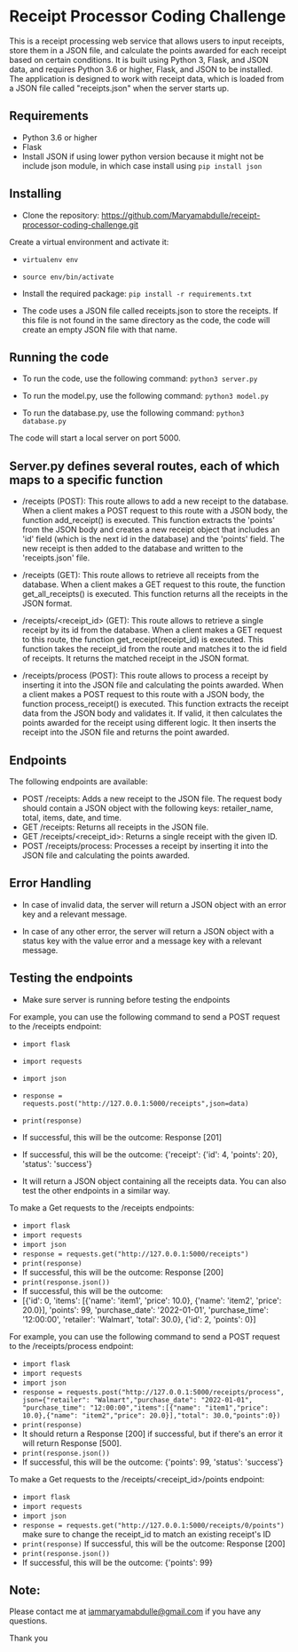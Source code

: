 # Receipt Processor Coding Challenge

This is a receipt processing web service that allows users to input receipts, store them in a JSON file, and calculate the points awarded for each receipt based on certain conditions. It is built using Python 3, Flask, and JSON data, and requires Python 3.6 or higher, Flask, and JSON to be installed. The application is designed to work with receipt data, which is loaded from a JSON file called "receipts.json" when the server starts up.

## Requirements

- Python 3.6 or higher
- Flask
- Install JSON if using lower python version because it might not be include json module, in which case install using `pip install json` 

## Installing
- Clone the repository: https://github.com/Maryamabdulle/receipt-processor-coding-challenge.git

Create a virtual environment and activate it:
- `virtualenv env`
- `source env/bin/activate`

- Install the required package: `pip install -r requirements.txt`

- The code uses a JSON file called receipts.json to store the receipts. If this file is not found in the same directory as the code, the code will create an empty JSON file with that name.

## Running the code

- To run the code, use the following command: `python3 server.py`

- To run the model.py, use the following command: `python3 model.py`

- To run the database.py, use the following command: `python3 database.py`

The code will start a local server on port 5000.


## Server.py defines several routes, each of which maps to a specific function

- /receipts (POST): This route allows to add a new receipt to the database. When a client makes a POST request to this route with a JSON body, the function add_receipt() is executed. This function extracts the 'points' from the JSON body and creates a new receipt object that includes an 'id' field (which is the next id in the database) and the 'points' field. The new receipt is then added to the database and written to the 'receipts.json' file.

- /receipts (GET): This route allows to retrieve all receipts from the database. When a client makes a GET request to this route, the function get_all_receipts() is executed. This function returns all the receipts in the JSON format.

- /receipts/<receipt_id> (GET): This route allows to retrieve a single receipt by its id from the database. When a client makes a GET request to this route, the function get_receipt(receipt_id) is executed. This function takes the receipt_id from the route and matches it to the id field of receipts. It returns the matched receipt in the JSON format.

- /receipts/process (POST): This route allows to process a receipt by inserting it into the JSON file and calculating the points awarded. When a client makes a POST request to this route with a JSON body, the function process_receipt() is executed. This function extracts the receipt data from the JSON body and validates it. If valid, it then calculates the points awarded for the receipt using different logic. It then inserts the receipt into the JSON file and returns the point awarded.

## Endpoints

The following endpoints are available:

- POST /receipts: Adds a new receipt to the JSON file. The request body should contain a JSON object with the following keys: retailer_name, total, items, date, and time.
- GET /receipts: Returns all receipts in the JSON file.
- GET /receipts/<receipt_id>: Returns a single receipt with the given ID.
- POST /receipts/process: Processes a receipt by inserting it into the JSON file and calculating the points awarded.

## Error Handling

- In case of invalid data, the server will return a JSON object with an error key and a relevant message.

- In case of any other error, the server will return a JSON object with a status key with the value error and a message key with a relevant message.

## Testing the endpoints
- Make sure server is running before testing the endpoints 

For example, you can use the following command to send a POST request to the /receipts endpoint:
- `import flask`
- `import requests`
- `import json`
- `response = requests.post("http://127.0.0.1:5000/receipts",json=data)`
- `print(response)`
- If successful, this will be the outcome: Response [201]
- If successful, this will be the outcome: {'receipt': {'id': 4, 'points': 20}, 'status': 'success'}

- It will return a JSON object containing all the receipts data. You can also test the other endpoints in a similar way.

To make a Get requests to the /receipts endpoints:
- `import flask`
- `import requests`
- `import json`
- `response = requests.get("http://127.0.0.1:5000/receipts")`
- `print(response)`
- If successful, this will be the outcome: Response [200]
- `print(response.json())`
- If successful, this will be the outcome: 
- [{'id': 0, 'items': [{'name': 'item1', 'price': 10.0}, {'name': 'item2', 'price': 20.0}], 'points': 99, 'purchase_date': '2022-01-01', 'purchase_time': '12:00:00', 'retailer': 'Walmart', 'total': 30.0}, {'id': 2, 'points': 0}]

For example, you can use the following command to send a POST request to the /receipts/process endpoint:
- `import flask`
- `import requests`
- `import json`
- `response = requests.post("http://127.0.0.1:5000/receipts/process", json={"retailer": "Walmart","purchase_date": "2022-01-01", "purchase_time": "12:00:00","items":[{"name": "item1","price": 10.0},{"name": "item2","price": 20.0}],"total": 30.0,"points":0})`
- `print(response)`
- It should return a Response [200] if successful, but if there's an error it will return Response [500].
- `print(response.json())`
- If successful, this will be the outcome: {'points': 99, 'status': 'success'}

To make a Get requests to the /receipts/<receipt_id>/points endpoint:
- `import flask`
- `import requests`
- `import json`
- `response = requests.get("http://127.0.0.1:5000/receipts/0/points")` make sure to change the receipt_id to match an existing receipt's ID
- `print(response)`
If successful, this will be the outcome: Response [200]
- `print(response.json())`
- If successful, this will be the outcome: {'points': 99}

## Note:

Please contact me at iammaryamabdulle@gmail.com if you have any questions. 

Thank you 




























<!-- 
################

# Installing

1. Clone the repository 
- `https://github.com/Maryamabdulle/receipt-processor-coding-challenge.git`


2. Create a virtual environment and activate it

- `virtualenv env`
- `source env/bin/activate`


3. Install the required packages 
- `pip install -r requirements.txt`

4. Create a new database and update the SQLAlchemy connection string in server.py with your own database credentials

- `engine = create_engine("postgresql://maryamabdulle:mypassword@localhost:5432/testdb")`


5. Create the necessary tables by running the following command:

- `python3 database.py`
- `python2 model.py`

6. Run the server
- `python3 server.py`

7. Test the endpoints 

## Usage

# The Project routes:

- GET /receipts: Returns all receipts in the database
- GET /receipts/<receipt_id>: Returns a single receipt with the given ID
- POST /receipts/process: Processes a receipt by inserting it into the database and calculating the points awarded


## Test the endpoints by making requests to the URLs 

- You can use any tool that allows you to make HTTP requests, such as CURL so that user is able to make the various request types (GET, POST, PATCH, DELETE) to the correct endpoint URLs.

## For example, I can use the following command to send a GET request to the /receipts endpoint:
- `curl -X GET http://127.0.0.1:5001/receipts`
- It will return a JSON object containing all the receipts data
- You can also test the other endpoints in a similar way.

## For example, I  can use the following command To sent a POST request to the /receipts/process and before that run these interactively on terminal:
- `python`
- `import flask`
- `import requests`
- `response = requests.post("http://127.0.0.1:5001/receipts/process",json={"retailer": "Walmart","purchase_date": "2022-01-01" "purchase_time": "12:00:00","items":[{"name": "item1","price": 10.0},{"name": "item2","price": 20.0}],"total": 30.0,"points":0})`
- `print(response)`

- It should be returning: Response[200] if its successful but if there's an error than it will return Response[500]


## Note:

Please contact me at iammaryamabdulle@gmail.com if you have any questions. 

Thank you  -->